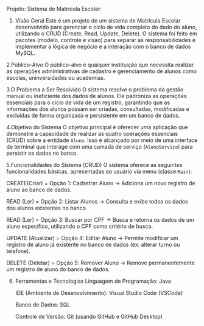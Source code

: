 Projeto: Sistema de Matrícula Escolar:

1. Visão Geral
Este é um projeto de um sistema de Matrícula Escolar desenvolvido para gerenciar o ciclo de vida completo do dado do aluno, utilizando o CRUD (Create, Read, Update, Delete). O sistema foi feito em pacotes (modelo, controle e visao) para separar as responsabilidades e implementar a lógica de negócio e a interação com o banco de dados MySQL.

2.Público-Alvo
O público-alvo é qualquer instituição que necessita realizar as operações administrativas de cadastro e gerenciamento de alunos como escolas, uninversidades ou academias.

3.O Problema a Ser Resolvido
O sistema resolve o problema da gestão manual ou ineficiente dos dados de alunos. Ele padroniza as operações essenciais para o ciclo de vida de um registro, garantindo que as informações dos alunos possam ser criadas, consultadas, modificadas e excluídas de forma organizada e persistente em um banco de dados.

4.Objetivo do Sistema
O objetivo principal é oferecer uma aplicação que demonstre a capacidade de realizar as quatro operações essenciais (CRUD) sobre a entidade `Aluno`. Isso é alcançado por meio de uma interface de terminal que interage com uma camada de serviço (`AlunoServico`) para persistir os dados no banco.

 5.Funcionalidades do Sistema (CRUD)
O sistema oferece as seguintes funcionalidades básicas, apresentadas ao usuário via menu (classe `Main`):

CREATE(Criar) = Opção 1: Cadastrar Aluno -> Adiciona um novo registro de aluno ao banco de dados. 

READ (Ler) = Opção 2: Listar Alunos -> Consulta e exibe todos os dados dos alunos existentes no banco. 

READ (Ler) = Opção 3: Buscar por CPF -> Busca e retorna os dados de um aluno específico, utilizando o CPF como critério de busca. 

UPDATE (Atualizar) = Opção 4: Editar Aluno -> Permite modificar um registro de aluno já existente no banco de dados (ex: alterar turno ou telefone).

DELETE (Deletar) = Opção 5: Remover Aluno -> Remove permanentemente um registro de aluno do banco de dados.

6. Ferramentas e Tecnologias
   Linguagem de Programação: Java

   IDE (Ambiente de Desenvolvimento): Visual Studio Code (VSCode)

   Banco de Dados: SQL

   Controle de Versão: Git (usando GitHub e GitHub Desktop)
